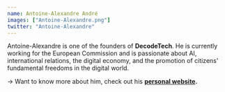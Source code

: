 ```yaml
---
name: Antoine-Alexandre André
images: ["Antoine-Alexandre.png"]
twitter: "Antoine-Alexandre"
---
```


Antoine-Alexandre is one of the founders of **DecodeTech**. He is currently working for the European Commission and is passionate about AI, international relations, the digital economy, and the promotion of citizens' fundamental freedoms in the digital world. 

&rarr; Want to know more about him, check out his **[personal website](https://antoine-alexandre.com/).**